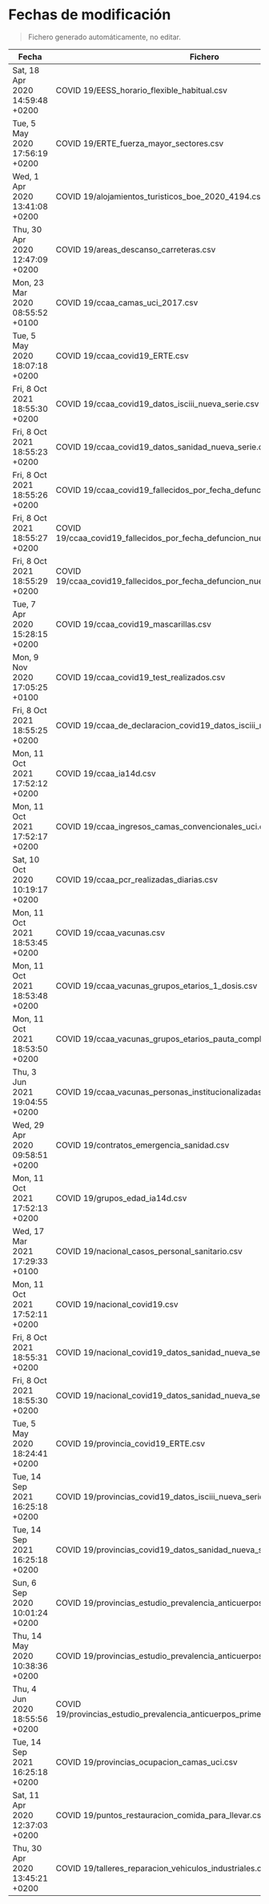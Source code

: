# Fechas de modificación

> Fichero generado automáticamente, no editar.

| Fecha                           | Fichero                  |
|---------------------------------|--------------------------|
| Sat, 18 Apr 2020 14:59:48 +0200  | COVID 19/EESS_horario_flexible_habitual.csv |
| Tue, 5 May 2020 17:56:19 +0200  | COVID 19/ERTE_fuerza_mayor_sectores.csv |
| Wed, 1 Apr 2020 13:41:08 +0200  | COVID 19/alojamientos_turisticos_boe_2020_4194.csv |
| Thu, 30 Apr 2020 12:47:09 +0200  | COVID 19/areas_descanso_carreteras.csv |
| Mon, 23 Mar 2020 08:55:52 +0100  | COVID 19/ccaa_camas_uci_2017.csv |
| Tue, 5 May 2020 18:07:18 +0200  | COVID 19/ccaa_covid19_ERTE.csv |
| Fri, 8 Oct 2021 18:55:30 +0200  | COVID 19/ccaa_covid19_datos_isciii_nueva_serie.csv |
| Fri, 8 Oct 2021 18:55:23 +0200  | COVID 19/ccaa_covid19_datos_sanidad_nueva_serie.csv |
| Fri, 8 Oct 2021 18:55:26 +0200  | COVID 19/ccaa_covid19_fallecidos_por_fecha_defuncion_nueva_serie.csv |
| Fri, 8 Oct 2021 18:55:27 +0200  | COVID 19/ccaa_covid19_fallecidos_por_fecha_defuncion_nueva_serie_long.csv |
| Fri, 8 Oct 2021 18:55:29 +0200  | COVID 19/ccaa_covid19_fallecidos_por_fecha_defuncion_nueva_serie_original.csv |
| Tue, 7 Apr 2020 15:28:15 +0200  | COVID 19/ccaa_covid19_mascarillas.csv |
| Mon, 9 Nov 2020 17:05:25 +0100  | COVID 19/ccaa_covid19_test_realizados.csv |
| Fri, 8 Oct 2021 18:55:25 +0200  | COVID 19/ccaa_de_declaracion_covid19_datos_isciii_nueva_serie.csv |
| Mon, 11 Oct 2021 17:52:12 +0200  | COVID 19/ccaa_ia14d.csv |
| Mon, 11 Oct 2021 17:52:17 +0200  | COVID 19/ccaa_ingresos_camas_convencionales_uci.csv |
| Sat, 10 Oct 2020 10:19:17 +0200  | COVID 19/ccaa_pcr_realizadas_diarias.csv |
| Mon, 11 Oct 2021 18:53:45 +0200  | COVID 19/ccaa_vacunas.csv |
| Mon, 11 Oct 2021 18:53:48 +0200  | COVID 19/ccaa_vacunas_grupos_etarios_1_dosis.csv |
| Mon, 11 Oct 2021 18:53:50 +0200  | COVID 19/ccaa_vacunas_grupos_etarios_pauta_completa.csv |
| Thu, 3 Jun 2021 19:04:55 +0200  | COVID 19/ccaa_vacunas_personas_institucionalizadas.csv |
| Wed, 29 Apr 2020 09:58:51 +0200  | COVID 19/contratos_emergencia_sanidad.csv |
| Mon, 11 Oct 2021 17:52:13 +0200  | COVID 19/grupos_edad_ia14d.csv |
| Wed, 17 Mar 2021 17:29:33 +0100  | COVID 19/nacional_casos_personal_sanitario.csv |
| Mon, 11 Oct 2021 17:52:11 +0200  | COVID 19/nacional_covid19.csv |
| Fri, 8 Oct 2021 18:55:31 +0200  | COVID 19/nacional_covid19_datos_sanidad_nueva_serie.csv |
| Fri, 8 Oct 2021 18:55:30 +0200  | COVID 19/nacional_covid19_datos_sanidad_nueva_serie_grupos_edad.csv |
| Tue, 5 May 2020 18:24:41 +0200  | COVID 19/provincia_covid19_ERTE.csv |
| Tue, 14 Sep 2021 16:25:18 +0200  | COVID 19/provincias_covid19_datos_isciii_nueva_serie.csv |
| Tue, 14 Sep 2021 16:25:18 +0200  | COVID 19/provincias_covid19_datos_sanidad_nueva_serie.csv |
| Sun, 6 Sep 2020 10:01:24 +0200  | COVID 19/provincias_estudio_prevalencia_anticuerpos_final.csv |
| Thu, 14 May 2020 10:38:36 +0200  | COVID 19/provincias_estudio_prevalencia_anticuerpos_primera_ronda.csv |
| Thu, 4 Jun 2020 18:55:56 +0200  | COVID 19/provincias_estudio_prevalencia_anticuerpos_primera_y_segunda_ronda.csv |
| Tue, 14 Sep 2021 16:25:18 +0200  | COVID 19/provincias_ocupacion_camas_uci.csv |
| Sat, 11 Apr 2020 12:37:03 +0200  | COVID 19/puntos_restauracion_comida_para_llevar.csv |
| Thu, 30 Apr 2020 13:45:21 +0200  | COVID 19/talleres_reparacion_vehiculos_industriales.csv |
